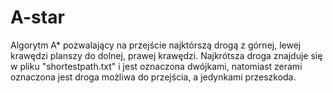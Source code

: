# A-star
Algorytm A* pozwalający na przejście najktórszą drogą z górnej, lewej krawędzi planszy do dolnej, prawej krawędzi.
Najkrótsza droga znajduje się w pliku "shortestpath.txt" i jest oznaczona dwójkami, natomiast zerami oznaczona jest droga możliwa do przejścia, a jedynkami przeszkoda.